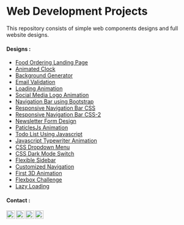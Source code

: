 # Web Development Projects

This repository consists of simple web components designs and full website designs.

#### Designs :

- [Food Ordering Landing Page]
- [Animated Clock]
- [Background Generator]
- [Email Validation]
- [Loading Animation]
- [Social Media Logo Animation]
- [Navigation Bar using Bootstrap]
- [Responsive Navigation Bar CSS]
- [Responsive Navigation Bar CSS-2]
- [Newsletter Form Design]
- [PaticlesJs Animation]
- [Todo List Using Javascript]
- [Javascript Typewriter Animation]
- [CSS Dropdown Menu]
- [CSS Dark Mode Switch]
- [Flexible Sidebar]
- [Customized Navigation]
- [First 3D Animation]
- [Flexbox Challenge]
- [Lazy Loading]

#### Contact :
[<img align="left" alt="suryansh098 | Twitter" width="22px" src="https://image.flaticon.com/icons/svg/733/733579.svg" />][twitter]
[<img align="left" alt="suryansh098 | LinkedIn" width="22px" src="https://image.flaticon.com/icons/png/512/174/174857.png" />][linkedin]
[<img align="left" alt="suryansh098 | Instagram" width="22px" src="https://image.flaticon.com/icons/png/512/174/174855.png" />][instagram]
[<img align="left" alt="suryansh.yadav.731 | Facebook" width="22px" src="https://www.flaticon.com/svg/static/icons/svg/145/145802.svg" />][facebook]

[Food Ordering Landing Page]:https://suryansh098.github.io/Khana-Wana
[Animated Clock]:https://suryansh098.github.io/animated-clock
[Background Generator]:https://suryansh098.github.io/bg-generator
[Email Validation]:https://suryansh098.github.io/email-validation
[Loading Animation]:https://suryansh098.github.io/loading-animation
[Social Media Logo Animation]:https://suryansh098.github.io/logo-animation
[Navigation Bar using Bootstrap]:https://suryansh098.github.io/navigation-bar-2
[Responsive Navigation Bar CSS]:https://suryansh098.github.io/navigation-bar
[Responsive Navigation Bar CSS-2]:https://suryansh098.github.io/navigation-bar-3
[Newsletter Form Design]:https://suryansh098.github.io/newsletter-form
[PaticlesJs Animation]:https://suryansh098.github.io/particles.js-animation
[Todo List Using Javascript]:https://suryansh098.github.io/todo-list
[Javascript Typewriter Animation]:https://suryansh098.github.io/javascript-typewriter-effect
[CSS Dropdown Menu]:https://suryansh098.github.io/dropdown-in-navigation/
[CSS Dark Mode Switch]:https://suryansh098.github.io/dark-mode-switch/
[Flexible Sidebar]:https://suryansh098.github.io/flexible-sidebar/
[Customized Navigation]:https://suryansh098.github.io/customized-navigation/
[First 3D Animation]:https://suryansh098.github.io/jumping-ball-animation/
[Flexbox Challenge]:https://suryansh098.github.io/flexbox-challenge/
[Lazy Loading]:https://suryansh098.github.io/lazy-loading/

[twitter]: https://twitter.com/suryansh098
[instagram]: https://instagram.com/suryansh098
[linkedin]: https://linkedin.com/in/suryansh098
[facebook]: https://www.facebook.com/suryansh.yadav.731

